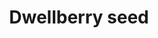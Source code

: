 ---
layout: item
title: Dwellberry seed
item-id: 5103
datatable: true
id: 5103
name: "Dwellberry seed"
members: true
lowalch: 10
highalch: 15
examine: "A dwellberry bush seed - plant in a bush patch."
monsters:
  - id: 6604
    name: "Mammoth"
    members: true
    combat_level: 80
    wiki_url: "https://oldschool.runescape.wiki/w/Mammoth"
    drops:
      - quantity: "2"
        rarity: 0.025
    image: "https://oldschool.runescape.wiki/images/thumb/a/a5/Mammoth.png/1200px-Mammoth.png?956ac"
---